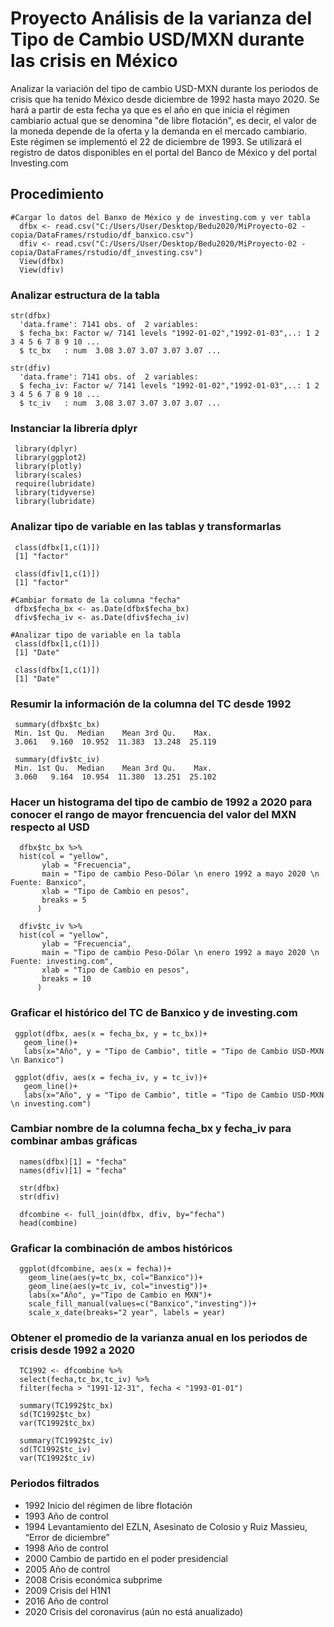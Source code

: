 # Proyecto Análisis de la varianza del Tipo de Cambio USD/MXN durante las crisis en México

Analizar la variación del tipo de cambio USD-MXN durante los periodos de crisis que ha tenido México desde diciembre de 1992 hasta mayo 2020.
Se hará a partir de esta fecha ya que es el año en que inicia el régimen cambiario actual que se denomina "de libre flotación", es decir, el valor de la moneda depende de la oferta y la demanda en el mercado cambiario.
Este régimen se implementó el 22 de diciembre de 1993. Se utilizará el registro de datos disponibles en el portal del Banco de México y del portal Investing.com

## Procedimiento
```
#Cargar lo datos del Banxo de México y de investing.com y ver tabla
  dfbx <- read.csv("C:/Users/User/Desktop/Bedu2020/MiProyecto-02 - copia/DataFrames/rstudio/df_banxico.csv")
  dfiv <- read.csv("C:/Users/User/Desktop/Bedu2020/MiProyecto-02 - copia/DataFrames/rstudio/df_investing.csv")
  View(dfbx)
  View(dfiv)
````

### Analizar estructura de la tabla
```
str(dfbx)  
  'data.frame': 7141 obs. of  2 variables:
  $ fecha_bx: Factor w/ 7141 levels "1992-01-02","1992-01-03",..: 1 2 3 4 5 6 7 8 9 10 ...
  $ tc_bx   : num  3.08 3.07 3.07 3.07 3.07 ...
  
str(dfiv) 
  'data.frame': 7141 obs. of  2 variables:
  $ fecha_iv: Factor w/ 7141 levels "1992-01-02","1992-01-03",..: 1 2 3 4 5 6 7 8 9 10 ...
  $ tc_iv   : num  3.08 3.07 3.07 3.07 3.07 ...
```

### Instanciar la librería dplyr
 ```
  library(dplyr)
  library(ggplot2)
  library(plotly)
  library(scales)
  require(lubridate)
  library(tidyverse)
  library(lubridate)
```

### Analizar tipo de variable en las tablas y transformarlas
```
 class(dfbx[1,c(1)])
 [1] "factor"

 class(dfiv[1,c(1)])
 [1] "factor" 

#Cambiar formato de la columna "fecha"
 dfbx$fecha_bx <- as.Date(dfbx$fecha_bx)
 dfiv$fecha_iv <- as.Date(dfiv$fecha_iv)

#Analizar tipo de variable en la tabla
 class(dfbx[1,c(1)])
 [1] "Date"

 class(dfbx[1,c(1)])
 [1] "Date"
```

### Resumir la información de la columna del TC desde 1992
```
 summary(dfbx$tc_bx)
 Min. 1st Qu.  Median    Mean 3rd Qu.    Max. 
 3.061   9.160  10.952  11.383  13.248  25.119 
 
 summary(dfiv$tc_iv)
 Min. 1st Qu.  Median    Mean 3rd Qu.    Max. 
 3.060   9.164  10.954  11.380  13.251  25.102
```

### Hacer un histograma del tipo de cambio de 1992 a 2020 para conocer el rango de mayor frencuencia del valor del MXN respecto al USD
```
  dfbx$tc_bx %>%
  hist(col = "yellow",
       ylab = "Frecuencia",
       main = "Tipo de cambio Peso-Dólar \n enero 1992 a mayo 2020 \n Fuente: Banxico",
       xlab = "Tipo de Cambio en pesos",
       breaks = 5
      )

  dfiv$tc_iv %>%
  hist(col = "yellow",
       ylab = "Frecuencia",
       main = "Tipo de cambio Peso-Dólar \n enero 1992 a mayo 2020 \n Fuente: investing.com",
       xlab = "Tipo de Cambio en pesos",
       breaks = 10
      )
```

### Graficar el histórico del TC de Banxico y de investing.com
 ``` 
  ggplot(dfbx, aes(x = fecha_bx, y = tc_bx))+
    geom_line()+
    labs(x="Año", y = "Tipo de Cambio", title = "Tipo de Cambio USD-MXN \n Banxico")

  ggplot(dfiv, aes(x = fecha_iv, y = tc_iv))+
    geom_line()+
    labs(x="Año", y = "Tipo de Cambio", title = "Tipo de Cambio USD-MXN \n investing.com")
```

### Cambiar nombre de la columna fecha_bx y fecha_iv para combinar ambas gráficas
```
  names(dfbx)[1] = "fecha"
  names(dfiv)[1] = "fecha"

  str(dfbx)
  str(dfiv)

  dfcombine <- full_join(dfbx, dfiv, by="fecha")
  head(combine)
```

### Graficar la combinación de ambos históricos
```
  ggplot(dfcombine, aes(x = fecha))+
    geom_line(aes(y=tc_bx, col="Banxico"))+
    geom_line(aes(y=tc_iv, col="investig"))+
    labs(x="Año", y="Tipo de Cambio en MXN")+
    scale_fill_manual(values=c("Banxico","investing"))+
    scale_x_date(breaks="2 year", labels = year)
```

### Obtener el promedio de la varianza anual en los periodos de crisis desde 1992 a 2020
```
  TC1992 <- dfcombine %>%
  select(fecha,tc_bx,tc_iv) %>%
  filter(fecha > "1991-12-31", fecha < "1993-01-01")

  summary(TC1992$tc_bx)
  sd(TC1992$tc_bx)
  var(TC1992$tc_bx)

  summary(TC1992$tc_iv)
  sd(TC1992$tc_iv)
  var(TC1992$tc_iv)
```

### Periodos filtrados
  
* 1992  Inicio del régimen de libre flotación
* 1993  Año de control
* 1994  Levantamiento del EZLN, Asesinato de Colosio y Ruiz Massieu, “Error de diciembre”
* 1998  Año de control
* 2000  Cambio de partido en el poder presidencial
* 2005  Año de control
* 2008  Crisis económica subprime
* 2009  Crisis del H1N1
* 2016  Año de control
* 2020  Crisis del coronavirus (aún no está anualizado)
